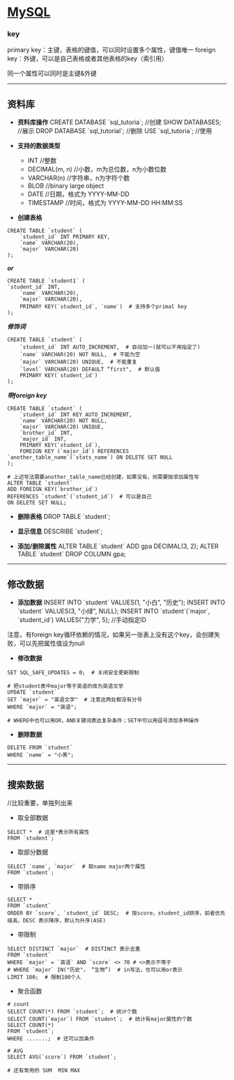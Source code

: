 # [MySQL](https://github.com/iLovEing/notebook/issues/22)

### key
primary key：主键，表格的键值，可以同时设置多个属性，键值唯一
foreign key：外键，可以是自己表格或者其他表格的key（索引用）

同一个属性可以同时是主键&外键

---

## 资料库

- **资料库操作**
CREATE DATABASE \`sql_tutoria\`;  //创建
SHOW DATABASES;  //展示
DROP DATABASE \`sql_tutorial\`;  //删除
USE \`sql_tutoria\`; //使用

- **支持的数据类型**
  - INT                        //整数
  - DECIMAL(m, n)     //小数，m为总位数，n为小数位数
  - VARCHAR(n)         //字符串，n为字符个数
  - BLOB                     //binary large object
  - DATE                     //日期，格式为 YYYY-MM-DD
  - TIMESTAMP          //时间，格式为 YYYY-MM-DD HH:MM:SS

- **创建表格**
```
CREATE TABLE `student` (
    `student_id` INT PRIMARY KEY,
    `name` VARCHAR(20),
    `major` VARCHAR(20)
);
```
***or***
```
CREATE TABLE `student1` (
`student_id` INT,
    `name` VARCHAR(20),
    `major` VARCHAR(20),
    PRIMARY KEY(`student_id`, `name`)  # 支持多个primal key
);
```
***修饰词***
```
CREATE TABLE `student` (
    `student_id` INT AUTO_INCREMENT,  # 自动加一(就可以不用指定了)
    `name` VARCHAR(20) NOT NULL,  # 不能为空
    `major` VARCHAR(20) UNIQUE,  # 不能重复
    `level` VARCHAR(20) DEFAULT “first",  # 默认值
    PRIMARY KEY(`student_id`)
);
```
***带foreign key***
```
CREATE TABLE `student` (
    `student_id` INT KEY AUTO_INCREMENT,
    `name` VARCHAR(20) NOT NULL,
    `major` VARCHAR(20) UNIQUE,
    `brother_id` INT,
    `major_id` INT,
    PRIMARY KEY(`student_id`),
    FOREIGN KEY (`major_id`) REFERENCES `another_table_name`(`stats_name`) ON DELETE SET NULL
);

# 上述写法需要another_table_name已经创建，如果没有，则需要按添加属性写
ALTER TABLE `student`
ADD FOREIGN KEY(`brother_id`)
REFERENCES `student`(`student_id`)  # 可以是自己
ON DELETE SET NULL;
```

- **删除表格**
DROP TABLE \`student\`;

- **显示信息**
DESCRIBE \`student\`;

- **添加/删除属性**
ALTER TABLE \`student\` ADD gpa DECIMAL(3, 2);
ALTER TABLE \`student\` DROP COLUMN gpa;


---

## 修改数据

- **添加数据**
INSERT INTO \`student\` VALUES(1, "小白", "历史");
INSERT INTO \`student\` VALUES(3, "小绿", NULL);
INSERT INTO \`student\`(\`major\`, \`student_id\`) VALUES("力学", 5); //手动指定ID

注意，有foreign key循环依赖的情况，如果另一张表上没有这个key，会创建失败，可以先把属性值设为null

- **修改数据**
```
SET SQL_SAFE_UPDATES = 0;  # 关闭安全更新限制

# 把student表中major等于英语的改为英语文学
UPDATE `student`
SET `major` = "英语文学"  # 注意这两处都没有分号
WHERE `major` = "英语";

# WHERE中也可以用OR，AND关键词表达复杂条件；SET中可以用逗号添加多种操作
```

- **删除数据**
```
DELETE FROM `student`
WHERE `name` = "小黑";
```


---

## 搜索数据
//比较重要，单独列出来

- 取全部数据
```
SELECT *  # 这里*表示所有属性
FROM `student`;
```

- 取部分数据
```
SELECT `name`, `major`  # 取name major两个属性
FROM `student`;
```

- 带排序
```
SELECT *
FROM `student`
ORDER BY `score`, `student_id` DESC;  # 按score，student_id排序，前者优先级高，DESC 表示降序，默认为升序(ASE)
```

- 带限制 
```
SELECT DISTINCT `major`  # DISTINCT 表示去重
FROM `student`
WHERE `major` = `英语` AND `score` <> 70 # <>表示不等于
# WHERE `major` IN("历史"， “生物”)  # in写法，也可以用or表示
LIMIT 100;  # 限制100个人
```

- 聚合函数

```
# count
SELECT COUNT(*) FROM `student`;  # 统计个数
SELECT COUNT(`major`) FROM `student`;  # 统计有major属性的个数
SELECT COUNT(*)
FROM `student`;
WHERE .......;  # 还可以加条件

# AVG
SELECT AVG(`score`) FROM `student`;

# 还有常用的 SUM  MIN MAX
```

